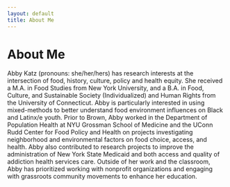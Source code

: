 ```yaml
---
layout: default
title: About Me
---
```

# About Me
Abby Katz (pronouns: she/her/hers) has research interests at the intersection of food, history, culture, policy and health equity. She received a M.A. in Food Studies from New York University, and a B.A. in Food, Culture, and Sustainable Society (Individualized) and Human Rights from the University of Connecticut. Abby is particularly interested in using mixed-methods to better understand food environment influences on Black and Latinx/e youth. Prior to Brown, Abby worked in the Department of Population Health at NYU Grossman School of Medicine and the UConn Rudd Center for Food Policy and Health on projects investigating neighborhood and environmental factors on food choice, access, and health. Abby also contributed to research projects to improve the administration of New York State Medicaid and both access and quality of addiction health services care. Outside of her work and the classroom, Abby has prioritized working with nonprofit organizations and engaging with grassroots community movements to enhance her education.
